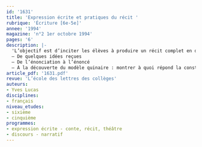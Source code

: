 ```yaml
---
id: '1631'
title: 'Expression écrite et pratiques du récit '
rubrique: 'Écriture [6e-5e]'
annee: '1994'
magazine: 'n°2 1er octobre 1994'
pages: '6'
description: |-
  'L’objectif est d’inciter les élèves à produire un récit complet en distinguant l’histoire proprement dite de la manière dont elle est racontée…
  – De quelques idées reçues
  – De l’énonciation à l’énoncé
  – À la découverte du modèle quinaire : montrer à quoi répond la construction d’une histoire'
article_pdf: '1631.pdf'
revue: 'L’école des lettres des collèges'
auteurs:
- Yves Lucas
disciplines:
- français
niveau_etudes:
- sixième
- cinquième
programmes:
- expression écrite - conte, récit, théâtre
- discours - narratif
---
```

